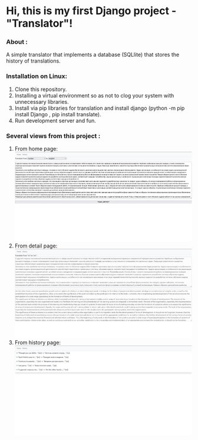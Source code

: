# Hi, this is my first Django project - "Translator"!

### About :
A simple translator that implements a database (SQLlite) that stores the history of translations.
### Installation on Linux:
1. Clone this repository.
2. Installing a virtual environment so as not to clog your system with unnecessary libraries.
3. Install via pip libraries for translation and install django (python -m pip install Django , pip install translate).
4. Run development server and fun.
### Several views from this project :
1. From home page:
![Alt text](/for_readme/home.png "Optional title")
2. From detail page:
![Alt text](/for_readme/detail.png "Optional title")
3. From history page:
![Alt text](/for_readme/history.png "Optional title")